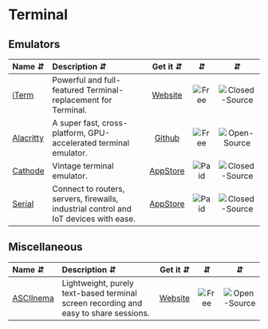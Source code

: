 # Terminal

## Emulators
| Name ⇵ | Description ⇵ | Get it ⇵ | ⇵ | ⇵ |
|:-------|:--------------|:--------:|:-:|:-:|
|[iTerm](https://www.iterm2.com/)| Powerful and full-featured Terminal-replacement for Terminal.|[Website](https://www.iterm2.com/)|![Free](symbols/free.svg "Free")|![Closed-Source](symbols/closed.svg "Closed-Source")|
|[Alacritty](https://github.com/alacritty/alacritty)| A super fast, cross-platform, GPU-accelerated terminal emulator.|[Github](https://github.com/alacritty/alacritty)|![Free](symbols/free.svg "Free")|![Open-Source](symbols/open.svg "Open-Source")|
|[Cathode](https://apps.apple.com/us/app/cathode/id499233976?mt=12)| Vintage terminal emulator.|[AppStore](https://apps.apple.com/us/app/cathode/id499233976?mt=12)|![Paid](symbols/paid.svg "Paid")|![Closed-Source](symbols/closed.svg "Closed-Source")|
|[Serial](https://www.decisivetactics.com/products/serial/)| Connect to routers, servers, firewalls, industrial control and IoT devices with ease.|[AppStore](https://apps.apple.com/us/app/serial/id877615577?mt=12)|![Paid](symbols/paid.svg "Paid")|![Closed-Source](symbols/closed.svg "Closed-Source")|


## Miscellaneous
| Name ⇵ | Description ⇵ | Get it ⇵ | ⇵ | ⇵ |
|:-------|:--------------|:--------:|:-:|:-:|
|[ASCIInema](https://asciinema.org/)| Lightweight, purely text-based terminal screen recording and easy to share sessions.|[Website](https://asciinema.org/docs/getting-started)|![Free](symbols/free.svg "Free")|![Open-Source](symbols/open.svg "Open-Source")|


